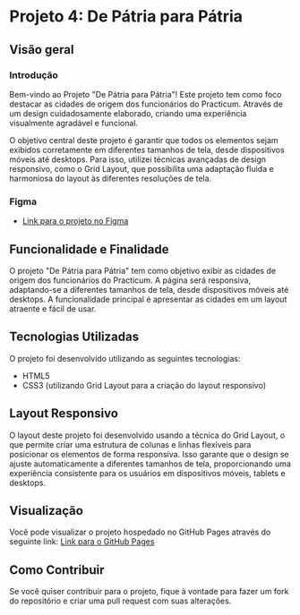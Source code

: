 # Projeto 4: De Pátria para Pátria

## Visão geral

### Introdução

Bem-vindo ao Projeto "De Pátria para Pátria"! Este projeto tem como foco destacar as cidades de origem dos funcionários do Practicum. Através de um design cuidadosamente elaborado, criando uma experiência visualmente agradável e funcional.

O objetivo central deste projeto é garantir que todos os elementos sejam exibidos corretamente em diferentes tamanhos de tela, desde dispositivos móveis até desktops. Para isso, utilizei técnicas avançadas de design responsivo, como o Grid Layout, que possibilita uma adaptação fluida e harmoniosa do layout às diferentes resoluções de tela.

### Figma

* [Link para o projeto no Figma](https://www.figma.com/file/GrMXsb1nThoKf3LFc42Bbh/WEB%2C-Sprint-3-%3A-De-P%C3%A1tria-para-P%C3%A1tria-%7C-desktop-%2B-mobile?node-id=0%3A1)

## Funcionalidade e Finalidade

O projeto "De Pátria para Pátria" tem como objetivo exibir as cidades de origem dos funcionários do Practicum. A página será responsiva, adaptando-se a diferentes tamanhos de tela, desde dispositivos móveis até desktops. A funcionalidade principal é apresentar as cidades em um layout atraente e fácil de usar.

## Tecnologias Utilizadas

O projeto foi desenvolvido utilizando as seguintes tecnologias:

- HTML5
- CSS3 (utilizando Grid Layout para a criação do layout responsivo)

## Layout Responsivo

O layout deste projeto foi desenvolvido usando a técnica do Grid Layout, o que permite criar uma estrutura de colunas e linhas flexíveis para posicionar os elementos de forma responsiva. Isso garante que o design se ajuste automaticamente a diferentes tamanhos de tela, proporcionando uma experiência consistente para os usuários em dispositivos móveis, tablets e desktops.

## Visualização

Você pode visualizar o projeto hospedado no GitHub Pages através do seguinte link: [Link para o GitHub Pages](https://ale-dev821.github.io/web_project_3_ptbr/)

## Como Contribuir

Se você quiser contribuir para o projeto, fique à vontade para fazer um fork do repositório e criar uma pull request com suas alterações.
